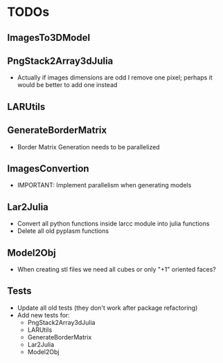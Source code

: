 # TODOs

## ImagesTo3DModel

## PngStack2Array3dJulia

- Actually if images dimensions are odd I remove one pixel; perhaps it would be better to add one instead

## LARUtils

## GenerateBorderMatrix

- Border Matrix Generation needs to be parallelized

## ImagesConvertion

- IMPORTANT: Implement parallelism when generating models

## Lar2Julia

- Convert all python functions inside larcc module into julia functions
- Delete all old pyplasm functions

## Model2Obj

- When creating stl files we need all cubes or only "+1" oriented faces?

## Tests

- Update all old tests (they don't work after package refactoring)
- Add new tests for:
  - PngStack2Array3dJulia
  - LARUtils
  - GenerateBorderMatrix
  - Lar2Julia
  - Model2Obj
